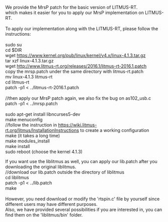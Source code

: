 We provide the MrsP patch for the basic version of LITMUS-RT. <br />
which makes it easier for you to apply our MrsP implementation on LITMUS-RT. <br />
<br />
To apply our implementation along with the LITMUS-RT, please follow the instructions:<br />
<br />
sudo su<br />
cd $DIR<br />
wget https://www.kernel.org/pub/linux/kernel/v4.x/linux-4.1.3.tar.gz<br />
tar xzf linux-4.1.3.tar.gz<br />
wget http://www.litmus-rt.org/releases/2016.1/litmus-rt-2016.1.patch<br />
copy the mrsp.patch under the same directory with litmus-rt.patch <br />
mv linux-4.1.3 litmus-rt<br />
cd litmus-rt<br />
patch -p1 < ../litmus-rt-2016.1.patch<br />
<br />
//then apply our MrsP patch again, we also fix the bug on as102_usb.c<br />
patch -p1 < ../mrsp.patch<br />
<br />
sudo apt-get install libncurses5-dev<br />
make menuconfig<br />
//follow the instruction in https://wiki.litmus-rt.org/litmus/InstallationInstructions to create a working configuration<br />
make (it takes a long time)<br />
make modules_install<br />
make install<br />
sudo reboot (choose the kernel 4.1.3)<br />

If you want use the liblitmus as well, you can apply our lib.patch after you downloading the original liblitmus. <br />
//download our lib.patch outside the directory of liblitmus<br />
cd liblitmus<br />
patch -p1 < ../lib.patch<br />
make<br />
<br />
However, you need download or modify the 'rtspin.c' file by yourself since different users may have different purposes. <br />
Also, we have provided several possibilities if you are interested in, you can find them on the 'liblitmus/bin' folder. <br />
